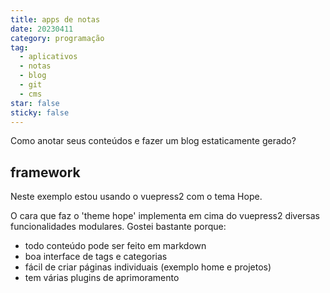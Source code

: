 ```yaml
---
title: apps de notas
date: 20230411
category: programação
tag:
  - aplicativos 
  - notas
  - blog
  - git
  - cms
star: false
sticky: false
---
```


Como anotar seus conteúdos e fazer um blog estaticamente gerado?

## framework

Neste exemplo estou usando o vuepress2 com o tema Hope. 

O cara que faz o 'theme hope' implementa em cima do vuepress2 diversas funcionalidades modulares. Gostei bastante porque:

- todo conteúdo pode ser feito em markdown
- boa interface de tags e categorias
- fácil de criar páginas individuais (exemplo home e projetos)
- tem várias plugins de aprimoramento 